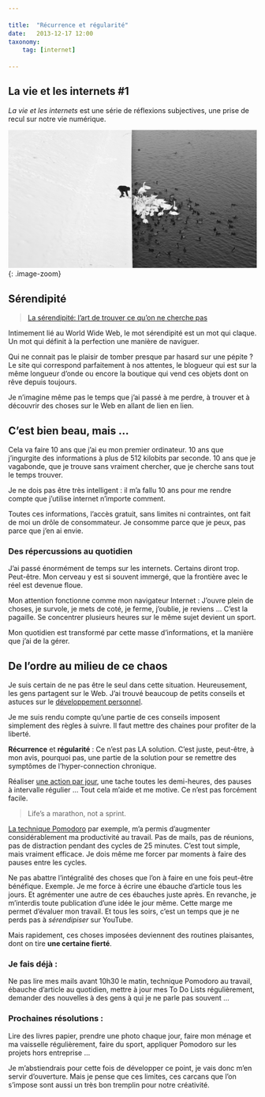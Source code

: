 ```yaml
---

title:  "Récurrence et régularité"
date:   2013-12-17 12:00
taxonomy:
    tag: [internet]

---
```


## La vie et les internets #1

*La vie et les internets* est une série de réflexions subjectives, une prise de recul sur notre vie numérique.

![ma photo du moment](/assets/images/recurrence-et-regularite@2x.jpg){: .image-zoom}

## Sérendipité

>[La sérendipité: l’art de trouver ce qu’on ne cherche pas](http://www.lesinrocks.com/2011/07/14/web/la-serendipite-lart-de-trouver-ce-quon-ne-cherche-pas-1112714/)

Intimement lié au World Wide Web, le mot sérendipité est un mot qui claque. Un mot qui définit à la perfection une manière de naviguer.

Qui ne connait pas le plaisir de tomber presque par hasard sur une pépite ? Le site qui correspond parfaitement à nos attentes, le blogueur qui est sur la même longueur d’onde ou encore la boutique qui vend ces objets dont on rêve depuis toujours.

Je n’imagine même pas le temps que j’ai passé à me perdre, à trouver et à découvrir des choses sur le Web en allant de lien en lien.

## C’est bien beau, mais …
Cela va faire 10 ans que j’ai eu mon premier ordinateur. 10 ans que j’ingurgite des informations à plus de 512 kilobits par seconde. 10 ans que je vagabonde, que je trouve sans vraiment chercher, que je cherche sans tout le temps trouver.

Je ne dois pas être très intelligent : il m’a fallu 10 ans pour me rendre compte que j’utilise internet n’importe comment.

Toutes ces informations, l’accès gratuit, sans limites ni contraintes, ont fait de moi un drôle de consommateur. Je consomme parce que je peux, pas parce que j’en ai envie.

### Des répercussions au quotidien
J’ai passé énormément de temps sur les internets. Certains diront trop. Peut-être. Mon cerveau y est si souvent immergé, que la frontière avec le réel est devenue floue.

Mon attention fonctionne comme mon navigateur Internet : J’ouvre plein de choses, je survole, je mets de coté, je ferme, j’oublie, je reviens … C’est la pagaille. Se concentrer plusieurs heures sur le même sujet devient un sport.

Mon quotidien est transformé par cette masse d’informations, et la manière que j’ai de la gérer.

## De l’ordre au milieu de ce chaos
Je suis certain de ne pas être le seul dans cette situation. Heureusement, les gens partagent sur le Web. J’ai trouvé beaucoup de petits conseils et astuces sur le [développement personnel](https://fr.wikipedia.org/wiki/Développement_personnel).

Je me suis rendu compte qu’une partie de ces conseils imposent simplement des règles à suivre. Il faut mettre des chaines pour profiter de la liberté.

**Récurrence** et **régularité** : Ce n’est pas LA solution. C’est juste, peut-être, à mon avis, pourquoi pas, une partie de la solution pour se remettre des symptômes de l’hyper-connection chronique.

Réaliser [une action par jour](https://giveit100.com/about), une tache toutes les demi-heures, des pauses à intervalle régulier … Tout cela m’aide et me motive. Ce n’est pas forcément facile.

>Life’s a marathon, not a sprint.

[La technique Pomodoro](https://fr.wikipedia.org/wiki/Technique_Pomodoro) par exemple, m’a permis d’augmenter considérablement ma productivité au travail. Pas de mails, pas de réunions, pas de distraction pendant des cycles de 25 minutes. C’est tout simple, mais vraiment efficace. Je dois même me forcer par moments à faire des pauses entre les cycles.

Ne pas abattre l’intégralité des choses que l’on à faire en une fois peut-être bénéfique. Exemple. Je me force à écrire une ébauche d’article tous les jours. Et agrémenter une autre de ces ébauches juste après. En revanche, je m’interdis toute publication d’une idée le jour même. Cette marge me permet d’évaluer mon travail. Et tous les soirs, c’est un temps que je ne perds pas à *sérendipiser* sur YouTube.

Mais rapidement, ces choses imposées deviennent des routines plaisantes, dont on tire **une certaine fierté**.

### Je fais déjà :
Ne pas lire mes mails avant 10h30 le matin, technique Pomodoro au travail, ébauche d’article au quotidien, mettre à jour mes To Do Lists régulièrement, demander des nouvelles à des gens à qui je ne parle pas souvent …

### Prochaines résolutions :
Lire des livres papier, prendre une photo chaque jour, faire mon ménage et ma vaisselle régulièrement, faire du sport, appliquer Pomodoro sur les projets hors entreprise …

Je m’abstiendrais pour cette fois de développer ce point, je vais donc m’en servir d’ouverture. Mais je pense que ces limites, ces carcans que l’on s’impose sont aussi un très bon tremplin pour notre créativité.